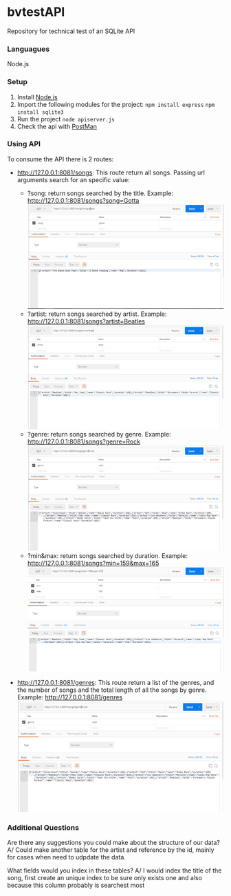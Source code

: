 # bvtestAPI
Repository for technical test of an SQLite API 

### Languagues
Node.js

### Setup
1. Install [Node.js](https://nodejs.org/es/download/)
2. Import the following modules for the project:
  `npm install express`
  `npm install sqlite3`
3. Run the project
  `node apiserver.js`
4. Check the api with [PostMan](https://www.getpostman.com/apps)

### Using API
To consume the API there is 2 routes:
+ http://127.0.0.1:8081/songs:
  This route return all songs. Passing url arguments search for an specific value:
    - ?song: return songs searched by the title. Example: http://127.0.0.1:8081/songs?song=Gotta
    ![alt text](https://github.com/MJAC26/bvtestAPI/blob/master/img/song.png "Song example")
    - ?artist: return songs searched by artist. Example: http://127.0.0.1:8081/songs?artist=Beatles
    ![alt text](https://github.com/MJAC26/bvtestAPI/blob/master/img/artist.png "Artist example")
    - ?genre: return songs searched by genre. Example: http://127.0.0.1:8081/songs?genre=Rock
    ![alt text](https://github.com/MJAC26/bvtestAPI/blob/master/img/genre.png "Genre example")
    - ?min&max: return songs searched by duration. Example: http://127.0.0.1:8081/songs?min=159&max=165
    ![alt text](https://github.com/MJAC26/bvtestAPI/blob/master/img/duration.png "Genre example")
    
+ http://127.0.0.1:8081/genres:
  This route return a list of the genres, and the number of songs and the total length of all the songs by genre.  
  Example: http://127.0.0.1:8081/genres
  ![alt text](https://github.com/MJAC26/bvtestAPI/blob/master/img/genre.png "Genres example")

### Additional Questions
Are there any suggestions you could make about the structure of our data? 
  A/ Could make another table for the artist and reference by the id, mainly for cases when need to udpdate the data.

What fields would you index in these tables?
  A/ I would index the title of the song, first create an unique index to be sure only exists one and also because this column probably is searchest most
